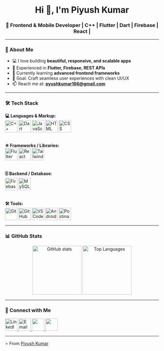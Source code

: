 <h1 align="center">Hi 👋, I'm Piyush Kumar</h1>
<h3 align="center">🚀 Frontend & Mobile Developer  | C++ | Flutter | Dart | Firebase | React |</h3>

---

### 🌟 About Me  
- 💻 I love building **beautiful, responsive, and scalable apps**  
- 🚀 Experienced in **Flutter, Firebase, REST APIs**  
- 🌱 Currently learning **advanced frontend frameworks**  
- 🎯 Goal: Craft seamless user experiences with clean UI/UX  
- 📫 Reach me at: **[pyushkumar166@gmail.com](mailto:pyushkumar166@gmail.com)**  

---

### 🛠️ Tech Stack  
<p align="left">
  <!-- Languages / Markup -->
  <b>💻 Languages & Markup:</b><br>
  <a href="https://isocpp.org/" target="_blank"><img src="https://skillicons.dev/icons?i=cpp" title="C++" height="40"/></a>
  <a href="https://dart.dev/" target="_blank"><img src="https://skillicons.dev/icons?i=dart" title="Dart" height="40"/></a>
  <a href="https://developer.mozilla.org/en-US/docs/Web/JavaScript" target="_blank"><img src="https://skillicons.dev/icons?i=js" title="JavaScript" height="40"/></a>
  <a href="https://developer.mozilla.org/en-US/docs/Web/HTML" target="_blank"><img src="https://skillicons.dev/icons?i=html" title="HTML" height="40"/></a>
  <a href="https://developer.mozilla.org/en-US/docs/Web/CSS" target="_blank"><img src="https://skillicons.dev/icons?i=css" title="CSS" height="40"/></a>
  <br><br>

  <!-- Frameworks -->
  <b>⚛️ Frameworks / Libraries:</b><br>
  <a href="https://flutter.dev/" target="_blank"><img src="https://skillicons.dev/icons?i=flutter" title="Flutter" height="40"/></a>
  <a href="https://reactjs.org/" target="_blank"><img src="https://skillicons.dev/icons?i=react" title="React" height="40"/></a>
  <a href="https://tailwindcss.com/" target="_blank"><img src="https://skillicons.dev/icons?i=tailwind" title="Tailwind CSS" height="40"/></a>
  <br><br>

  <!-- Backend / DB -->
  <b>🗄️ Backend / Database:</b><br>
  <a href="https://firebase.google.com/" target="_blank"><img src="https://skillicons.dev/icons?i=firebase" title="Firebase" height="40"/></a>
  <a href="https://www.mysql.com/" target="_blank"><img src="https://skillicons.dev/icons?i=mysql" title="MySQL" height="40"/></a>
  <br><br>

  <!-- Tools -->
  <b>🛠️ Tools:</b><br>
  <a href="https://git-scm.com/" target="_blank"><img src="https://skillicons.dev/icons?i=git" title="Git" height="40"/></a>
  <a href="https://github.com/" target="_blank"><img src="https://skillicons.dev/icons?i=github" title="GitHub" height="40"/></a>
  <a href="https://code.visualstudio.com/" target="_blank"><img src="https://skillicons.dev/icons?i=vscode" title="VS Code" height="40"/></a>
  <a href="https://developer.android.com/studio" target="_blank"><img src="https://skillicons.dev/icons?i=androidstudio" title="Android Studio" height="40"/></a>
  <a href="https://www.postman.com/" target="_blank"><img src="https://skillicons.dev/icons?i=postman" title="Postman" height="40"/></a>
</p>

---

### 📊 GitHub Stats  
<p align="center">
  <img src="https://github-readme-stats.vercel.app/api?username=pyush117&show_icons=true&theme=tokyonight" alt="GitHub stats" height="160"/>
  <img src="https://github-readme-stats.vercel.app/api/top-langs/?username=pyush117&layout=compact&theme=tokyonight" alt="Top Languages" height="160"/>
</p>

---

### 🔗 Connect with Me  
<p align="left">
  <a href="https://www.linkedin.com/in/piyush-kumar-552982207/" target="_blank">
    <img src="https://skillicons.dev/icons?i=linkedin" title="LinkedIn" height="40"/>
  </a>
  <a href="mailto:pyushkumar166@gmail.com">
    <img src="https://skillicons.dev/icons?i=gmail" title="Email" height="40"/>
  </a>
  <a href="https://www.instagram.com/pyush_kumar_186" target="_blank">
    <img src="https://img.shields.io/badge/Instagram-E4405F?style=for-the-badge&logo=instagram&logoColor=white" height="40"/>
  </a>
  <a href="https://leetcode.com/u/piyush_0017/" target="_blank">
    <img src="https://img.shields.io/badge/LeetCode-FFA116?style=for-the-badge&logo=leetcode&logoColor=white" height="40"/>
  </a>
</p>

---

⭐️ From [Piyush Kumar](https://github.com/pyush117)
